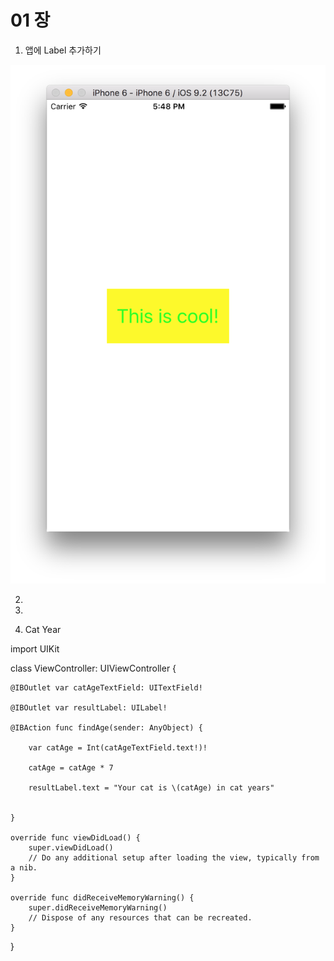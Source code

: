# 01 장

1. 앱에 Label 추가하기

![](3_3.png)

2. 

3. 

4. Cat Year

import UIKit

class ViewController: UIViewController {

    @IBOutlet var catAgeTextField: UITextField!
    
    @IBOutlet var resultLabel: UILabel!
    
    @IBAction func findAge(sender: AnyObject) {
        
        var catAge = Int(catAgeTextField.text!)!
        
        catAge = catAge * 7
        
        resultLabel.text = "Your cat is \(catAge) in cat years"
        
        
    }
    
    override func viewDidLoad() {
        super.viewDidLoad()
        // Do any additional setup after loading the view, typically from a nib.
    }

    override func didReceiveMemoryWarning() {
        super.didReceiveMemoryWarning()
        // Dispose of any resources that can be recreated.
    }


}
 

